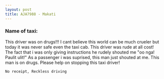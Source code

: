 ```yaml
---
layout: post
title: AJA7988 - Makati
---
```


### Name of taxi: 

This driver was on drugs!!! I cant believe this world can be much crueler but today it was never safe even the taxi cab. This driver was rude at all cost! The fact that i was only giving instructions he rudely shouted me "oo nga! Paulit ulit!" As a passenger i was suprised, this man just shouted at me. This man is on drugs. Please help on stopping this taxi driver!

```No receipt, Reckless driving```
